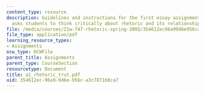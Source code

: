 ```yaml
---
content_type: resource
description: Guidelines and instructions for the first essay assignment. This assignment
  asks students to think critically about rhetoric and its relationship to truth.
file: /media/courses/21w-747-rhetoric-spring-2005/354612ec96a99d6e956ca3c7871b0ca7_a1_rhetoric_trut.pdf
file_type: application/pdf
learning_resource_types:
- Assignments
ocw_type: OCWFile
parent_title: Assignments
parent_type: CourseSection
resourcetype: Document
title: a1_rhetoric_trut.pdf
uid: 354612ec-96a9-9d6e-956c-a3c7871b0ca7
---
```

